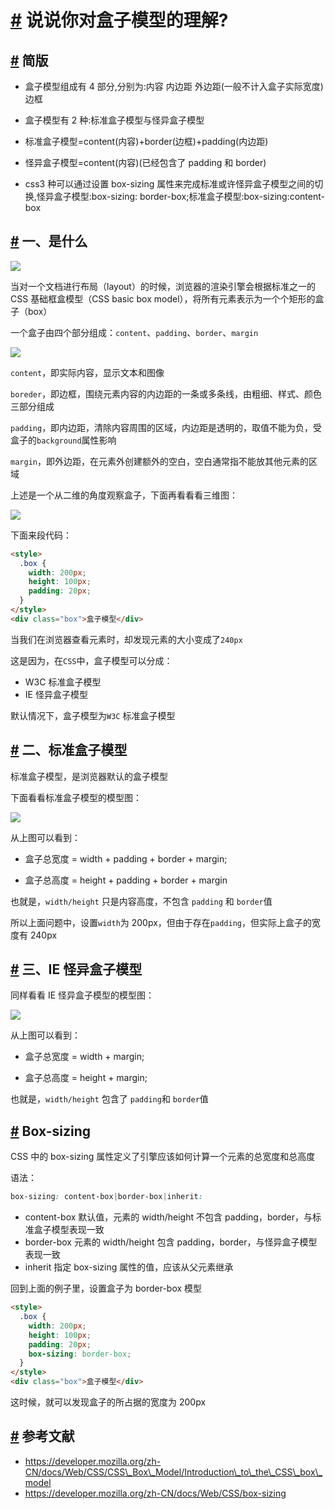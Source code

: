 # [#](#) 说说你对盒子模型的理解?

## [#](#) 简版

+   盒子模型组成有 4 部分,分别为:内容 内边距 外边距(一般不计入盒子实际宽度) 边框
    
+   盒子模型有 2 种:标准盒子模型与怪异盒子模型
    
+   标准盒子模型=content(内容)+border(边框)+padding(内边距)
    
+   怪异盒子模型=content(内容)(已经包含了 padding 和 border)
    
+   css3 种可以通过设置 box-sizing 属性来完成标准或许怪异盒子模型之间的切换,怪异盒子模型:box-sizing: border-box;标准盒子模型:box-sizing:content-box
    

## [#](#) 一、是什么

![](https://static.vue-js.com/8d0e9ca0-8f9b-11eb-ab90-d9ae814b240d.png)

当对一个文档进行布局（layout）的时候，浏览器的渲染引擎会根据标准之一的 CSS 基础框盒模型（CSS basic box model），将所有元素表示为一个个矩形的盒子（box）

一个盒子由四个部分组成：`content`、`padding`、`border`、`margin`

![](https://static.vue-js.com/976789a0-8f9b-11eb-85f6-6fac77c0c9b3.png)

`content`，即实际内容，显示文本和图像

`boreder`，即边框，围绕元素内容的内边距的一条或多条线，由粗细、样式、颜色三部分组成

`padding`，即内边距，清除内容周围的区域，内边距是透明的，取值不能为负，受盒子的`background`属性影响

`margin`，即外边距，在元素外创建额外的空白，空白通常指不能放其他元素的区域

上述是一个从二维的角度观察盒子，下面再看看看三维图：

![](https://static.vue-js.com/b2548b00-8f9b-11eb-ab90-d9ae814b240d.png)

下面来段代码：

```html
<style>
  .box {
    width: 200px;
    height: 100px;
    padding: 20px;
  }
</style>
<div class="box">盒子模型</div>
```

当我们在浏览器查看元素时，却发现元素的大小变成了`240px`

这是因为，在`CSS`中，盒子模型可以分成：

+   W3C 标准盒子模型
+   IE 怪异盒子模型

默认情况下，盒子模型为`W3C` 标准盒子模型

## [#](#) 二、标准盒子模型

标准盒子模型，是浏览器默认的盒子模型

下面看看标准盒子模型的模型图：

![](https://static.vue-js.com/c0e1d2e0-8f9b-11eb-85f6-6fac77c0c9b3.png)

从上图可以看到：

+   盒子总宽度 = width + padding + border + margin;
    
+   盒子总高度 = height + padding + border + margin
    

也就是，`width/height` 只是内容高度，不包含 `padding` 和 `border`值

所以上面问题中，设置`width`为 200px，但由于存在`padding`，但实际上盒子的宽度有 240px

## [#](#) 三、IE 怪异盒子模型

同样看看 IE 怪异盒子模型的模型图：

![](https://static.vue-js.com/cfbb3ef0-8f9b-11eb-ab90-d9ae814b240d.png)

从上图可以看到：

+   盒子总宽度 = width + margin;
    
+   盒子总高度 = height + margin;
    

也就是，`width/height` 包含了 `padding`和 `border`值

## [#](#) Box-sizing

CSS 中的 box-sizing 属性定义了引擎应该如何计算一个元素的总宽度和总高度

语法：

```css
box-sizing: content-box|border-box|inherit:
```

+   content-box 默认值，元素的 width/height 不包含 padding，border，与标准盒子模型表现一致
+   border-box 元素的 width/height 包含 padding，border，与怪异盒子模型表现一致
+   inherit 指定 box-sizing 属性的值，应该从父元素继承

回到上面的例子里，设置盒子为 border-box 模型

```html
<style>
  .box {
    width: 200px;
    height: 100px;
    padding: 20px;
    box-sizing: border-box;
  }
</style>
<div class="box">盒子模型</div>
```

这时候，就可以发现盒子的所占据的宽度为 200px

## [#](#) 参考文献

+   https://developer.mozilla.org/zh-CN/docs/Web/CSS/CSS\_Box\_Model/Introduction\_to\_the\_CSS\_box\_model
+   https://developer.mozilla.org/zh-CN/docs/Web/CSS/box-sizing